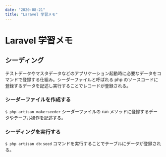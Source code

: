 ```yaml
---
date: "2020-08-21"
title: "Laravel 学習メモ"
---
```


# Laravel 学習メモ

## シーディング
テストデータやマスタデータなどのアプリケーション起動時に必要なデータをコマンドで登録する仕組み。シーダーファイルと呼ばれる php のソースコードに登録するデータを記述し実行することでレコードが登録される。

### シーダーファイルを作成する
```$ php artisan make:seeder```
シーダーファイルの run メソッドに登録するデータやテーブル操作を記述する。

### シーディングを実行する
```$ php artisan db:seed```
コマンドを実行することでテーブルにデータが登録される。
